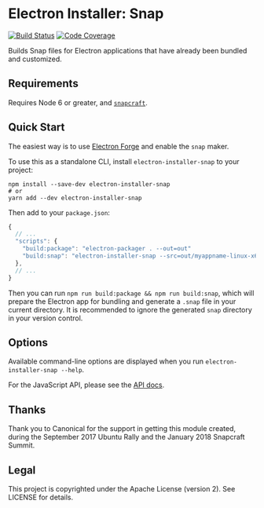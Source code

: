 # Electron Installer: Snap

[![Build Status](https://travis-ci.org/electron-userland/electron-installer-snap.svg?branch=master)](https://travis-ci.org/electron-userland/electron-installer-snap)
[![Code Coverage](https://codecov.io/gh/electron-userland/electron-installer-snap/branch/master/graph/badge.svg)](https://codecov.io/gh/electron-userland/electron-installer-snap)

Builds Snap files for Electron applications that have already been bundled and customized.

## Requirements

Requires Node 6 or greater, and [`snapcraft`](https://snapcraft.io).

## Quick Start

The easiest way is to use [Electron Forge](https://electronforge.io) and enable the `snap` maker.

To use this as a standalone CLI, install `electron-installer-snap` to your project:

```shell
npm install --save-dev electron-installer-snap
# or
yarn add --dev electron-installer-snap
```

Then add to your `package.json`:

```javascript
{
  // ...
  "scripts": {
    "build:package": "electron-packager . --out=out"
    "build:snap": "electron-installer-snap --src=out/myappname-linux-x64"
  },
  // ...
}
```

Then you can run `npm run build:package && npm run build:snap`, which will prepare the Electron app
for bundling and generate a `.snap` file in your current directory.
It is recommended to ignore the generated `snap` directory in your version control.

## Options

Available command-line options are displayed when you run `electron-installer-snap --help`.

For the JavaScript API, please see the [API
docs](https://github.com/electron-userland/electron-installer-snap/blob/master/docs/api.md).

## Thanks

Thank you to Canonical for the support in getting this module created, during the September 2017
Ubuntu Rally and the January 2018 Snapcraft Summit.

## Legal

This project is copyrighted under the Apache License (version 2). See LICENSE for details.

